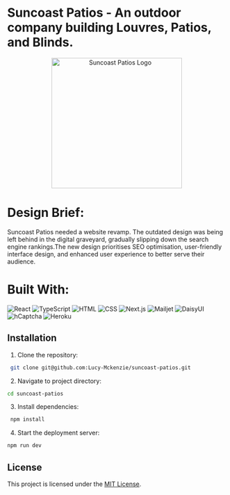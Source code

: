 # Suncoast Patios - An outdoor company building Louvres, Patios, and Blinds.
<p align='center'>
  <img src='/logos/suncoastlogo.png' alt='Suncoast Patios Logo' width='300'>
</p>

# Design Brief:
Suncoast Patios needed a website revamp. The outdated design was being left behind in the digital graveyard, gradually slipping down the search engine rankings.The new design prioritises SEO optimisation, user-friendly interface design, and enhanced user experience to better serve their audience. 

# Built With:
![React](https://upload.wikimedia.org/wikipedia/commons/a/a7/React-icon.svg) 
![TypeScript](https://upload.wikimedia.org/wikipedia/commons/4/4e/Typescript_logo_2020.svg) 
![HTML](https://upload.wikimedia.org/wikipedia/commons/8/80/HTML5_logo_and_wordmark.svg) 
![CSS](https://upload.wikimedia.org/wikipedia/commons/6/62/CSS3_logo.svg) 
![Next.js](https://cdn.worldvectorlogo.com/logos/nextjs.svg) 
![Mailjet](https://cdn.worldvectorlogo.com/logos/mailjet-1.svg) 
![DaisyUI](https://raw.githubusercontent.com/saadeghi/daisyui/main/public/logo.svg) 
![hCaptcha](https://hcaptcha.com/favicon.ico) 
![Heroku](https://upload.wikimedia.org/wikipedia/commons/a/a7/Heroku_logo.svg)

## Installation
1. Clone the repository:
```bash
 git clone git@github.com:Lucy-Mckenzie/suncoast-patios.git
```
2. Navigate to project directory:
```bash
cd suncoast-patios
```

3. Install dependencies:
```bash
 npm install
```

4. Start the deployment server:
```bash
npm run dev
```

## License
This project is licensed under the [MIT License](LICENSE).
